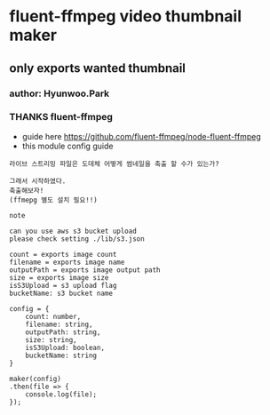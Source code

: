 # fluent-ffmpeg video thumbnail maker

## only exports wanted thumbnail
### author: Hyunwoo.Park
### THANKS fluent-ffmpeg

* guide here https://github.com/fluent-ffmpeg/node-fluent-ffmpeg
* this module config guide

```
라이브 스트리밍 파일은 도데체 어떻게 썸네일을 축출 할 수가 있는가?

그래서 시작하였다.
축출해보자!
(ffmepg 별도 설치 필요!!)
```

```
note

can you use aws s3 bucket upload
please check setting ./lib/s3.json 

```

```
count = exports image count
filename = exports image name
outputPath = exports image output path
size = exports image size
isS3Upload = s3 upload flag
bucketName: s3 bucket name

config = {
    count: number,
    filename: string,
    outputPath: string,
    size: string,
    isS3Upload: boolean,
    bucketName: string
}

maker(config)
.then(file => {
    console.log(file);
});
```